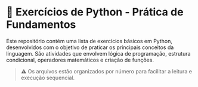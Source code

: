 # 🐍 Exercícios de Python - Prática de Fundamentos

Este repositório contém uma lista de exercícios básicos em Python, desenvolvidos com o objetivo de praticar os principais conceitos da linguagem. São atividades que envolvem lógica de programação, estrutura condicional, operadores matemáticos e criação de funções.

> ⚠️ Os arquivos estão organizados por número para facilitar a leitura e execução sequencial.
